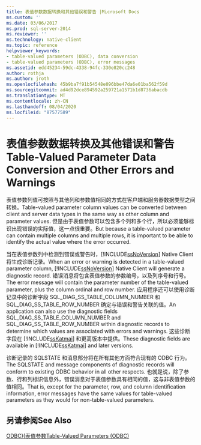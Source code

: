 ```yaml
---
title: 表值参数数据转换和其他错误和警告 |Microsoft Docs
ms.custom: ''
ms.date: 03/06/2017
ms.prod: sql-server-2014
ms.reviewer: ''
ms.technology: native-client
ms.topic: reference
helpviewer_keywords:
- table-valued parameters (ODBC), data conversion
- table-valued parameters (ODBC), error messages
ms.assetid: edd45234-59dc-4338-94fc-330e820cc248
author: rothja
ms.author: jroth
ms.openlocfilehash: 45b9ba7f91b54548e096bbe47da6e01ba562f59d
ms.sourcegitcommit: ad4d92dce894592a259721a1571b1d8736abacdb
ms.translationtype: MT
ms.contentlocale: zh-CN
ms.lasthandoff: 08/04/2020
ms.locfileid: "87577589"
---
```

# <a name="table-valued-parameter-data-conversion-and-other-errors-and-warnings"></a><span data-ttu-id="c8beb-102">表值参数数据转换及其他错误和警告</span><span class="sxs-lookup"><span data-stu-id="c8beb-102">Table-Valued Parameter Data Conversion and Other Errors and Warnings</span></span>
  <span data-ttu-id="c8beb-103">表值参数列值可按照与其他列和参数值相同的方式在客户端和服务器数据类型之间转换。</span><span class="sxs-lookup"><span data-stu-id="c8beb-103">Table-valued parameter column values can be converted between client and server data types in the same way as other column and parameter values.</span></span> <span data-ttu-id="c8beb-104">但是由于表值参数可以包含多个列和多个行，所以必须能够标识出现错误的实际值，这一点很重要。</span><span class="sxs-lookup"><span data-stu-id="c8beb-104">But because a table-valued parameter can contain multiple columns and multiple rows, it is important to be able to identify the actual value where the error occurred.</span></span>  
  
 <span data-ttu-id="c8beb-105">当在表值参数列中检测到错误或警告时，[!INCLUDE[ssNoVersion](../../includes/ssnoversion-md.md)] Native Client 将生成诊断记录。</span><span class="sxs-lookup"><span data-stu-id="c8beb-105">When an error or warning is detected in a table-valued parameter column, [!INCLUDE[ssNoVersion](../../includes/ssnoversion-md.md)] Native Client will generate a diagnostic record.</span></span> <span data-ttu-id="c8beb-106">错误消息将包含表值参数的参数编号，以及列序号和行号。</span><span class="sxs-lookup"><span data-stu-id="c8beb-106">The error message will contain the parameter number of the table-valued parameter, plus the column ordinal and row number.</span></span> <span data-ttu-id="c8beb-107">应用程序还可以使用诊断记录中的诊断字段 SQL_DIAG_SS_TABLE_COLUMN_NUMBER 和 SQL_DIAG_SS_TABLE_ROW_NUMBER 确定与错误和警告关联的值。</span><span class="sxs-lookup"><span data-stu-id="c8beb-107">An application can also use the diagnostic fields SQL_DIAG_SS_TABLE_COLUMN_NUMBER and SQL_DIAG_SS_TABLE_ROW_NUMBER within diagnostic records to determine which values are associated with errors and warnings.</span></span> <span data-ttu-id="c8beb-108">这些诊断字段在 [!INCLUDE[ssKatmai](../../includes/sskatmai-md.md)] 和更高版本中提供。</span><span class="sxs-lookup"><span data-stu-id="c8beb-108">These diagnostic fields are available in [!INCLUDE[ssKatmai](../../includes/sskatmai-md.md)] and later versions.</span></span>  
  
 <span data-ttu-id="c8beb-109">诊断记录的 SQLSTATE 和消息部分将在所有其他方面符合现有的 ODBC 行为。</span><span class="sxs-lookup"><span data-stu-id="c8beb-109">The SQLSTATE and message components of diagnostic records will conform to existing ODBC behavior in all other respects.</span></span> <span data-ttu-id="c8beb-110">也就是说，除了参数、行和列标识信息外，错误消息对于表值参数具有相同的值，这与非表值参数的值相同。</span><span class="sxs-lookup"><span data-stu-id="c8beb-110">That is, except for the parameter, row, and column identification information, error messages have the same values for table-valued parameters as they would for non-table-valued parameters.</span></span>  
  
## <a name="see-also"></a><span data-ttu-id="c8beb-111">另请参阅</span><span class="sxs-lookup"><span data-stu-id="c8beb-111">See Also</span></span>  
 [<span data-ttu-id="c8beb-112">ODBC&#41;&#40;表值参数</span><span class="sxs-lookup"><span data-stu-id="c8beb-112">Table-Valued Parameters &#40;ODBC&#41;</span></span>](table-valued-parameters-odbc.md)  
  
  

